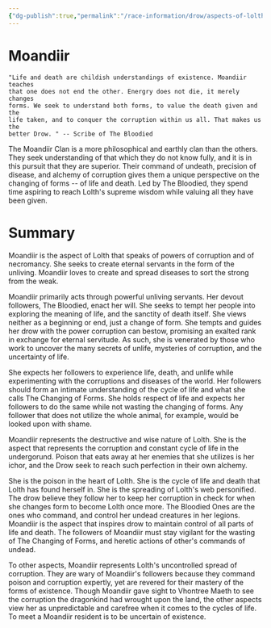 ```yaml
---
{"dg-publish":true,"permalink":"/race-information/drow/aspects-of-lolth/moandiir/","dgHomeLink":true,"dgPassFrontmatter":false}
---
```


# Moandiir
	"Life and death are childish understandings of existence. Moandiir teaches 
	that one does not end the other. Energry does not die, it merely changes 
	forms. We seek to understand both forms, to value the death given and the 
	life taken, and to conquer the corruption within us all. That makes us the 
	better Drow. " -- Scribe of The Bloodied

The Moandiir Clan is a more philosophical and earthly clan than the others. They seek understanding of that which they do not know fully, and it is in this pursuit that they are superior. Their command of undeath, precision of disease, and alchemy of corruption gives them a unique perspective on the changing of forms -- of life and death. Led by The Bloodied, they spend time aspiring to reach Lolth's supreme wisdom while valuing all they have been given. 

# Summary
Moandiir is the aspect of Lolth that speaks of powers of corruption and of necromancy.  She seeks to create eternal servants in the form of the unliving. Moandiir loves to create and spread diseases to sort the strong from the weak. 

Moandiir primarily acts through powerful unliving servants. Her devout followers, The Bloodied, enact her will. She seeks to tempt her people into exploring the meaning of life, and the sanctity of death itself. She views neither as a beginning or end, just a change of form. She tempts and guides her drow with the power corruption can bestow, promising an exalted rank in exchange for eternal servitude. As such, she is venerated by those who work to uncover the many secrets of unlife, mysteries of corruption, and the uncertainty of life. 

She expects her followers to experience life, death, and unlife while experimenting with the corruptions and diseases of the world. Her followers should form an intimate understanding of the cycle of life and what she calls The Changing of Forms. She holds respect of life and expects her followers to do the same while not wasting the changing of forms. Any follower that does not utilize the whole animal, for example, would be looked upon with shame. 

Moandiir represents the destructive and wise nature of Lolth. She is the aspect that represents the corruption and constant cycle of life in the undergorund. Poison that eats away at her enemies that she utilizes is her ichor, and the Drow seek to reach such perfection in their own alchemy. 

She is the poison in the heart of Lolth. She is the cycle of life and death that Lolth has found herself in. She is the spreading of Lolth's web personified. The drow believe they follow her to keep her corruption in check for when she changes form to become Lolth once more. The Bloodied Ones are the ones who command, and control her undead creatures in her legions. Moandiir is the aspect that inspires drow to maintain control of all parts of life and death. The followers of Moandiir must stay vigilant for the wasting of The Changing of Forms, and heretic actions of other's commands of undead. 

To other aspects, Moandiir represents Lolth's uncontrolled spread of corruption. They are wary of Moandiir's followers because they command poison and corruption expertly, yet are revered for their mastery of the forms of existence. Though Moandiir gave sight to Vhontree Maeth to see the corruption the dragonkind had wrought upon the land, the other aspects view her as unpredictable and carefree when it comes to the cycles of life. To meet a Moandiir resident is to be uncertain of existence. 
